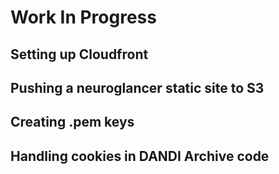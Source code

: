 # Work In Progress

## Setting up Cloudfront

## Pushing a neuroglancer static site to S3

## Creating .pem keys

## Handling cookies in DANDI Archive code